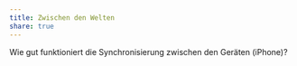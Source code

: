 ```yaml
---
title: Zwischen den Welten
share: true
---
```

Wie gut funktioniert die Synchronisierung zwischen den Geräten (iPhone)? 